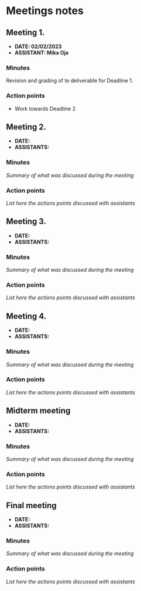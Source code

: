 # Meetings notes

## Meeting 1.
* **DATE: 02/02/2023**
* **ASSISTANT: Mika Oja**

### Minutes
Revision and grading of te deliverable for Deadline 1.


### Action points
- Work towards Deadline 2



## Meeting 2.
* **DATE:**
* **ASSISTANTS:**

### Minutes
*Summary of what was discussed during the meeting*

### Action points
*List here the actions points discussed with assistants*




## Meeting 3.
* **DATE:**
* **ASSISTANTS:**

### Minutes
*Summary of what was discussed during the meeting*

### Action points
*List here the actions points discussed with assistants*




## Meeting 4.
* **DATE:**
* **ASSISTANTS:**

### Minutes
*Summary of what was discussed during the meeting*

### Action points
*List here the actions points discussed with assistants*




## Midterm meeting
* **DATE:**
* **ASSISTANTS:**

### Minutes
*Summary of what was discussed during the meeting*

### Action points
*List here the actions points discussed with assistants*




## Final meeting
* **DATE:**
* **ASSISTANTS:**

### Minutes
*Summary of what was discussed during the meeting*

### Action points
*List here the actions points discussed with assistants*




